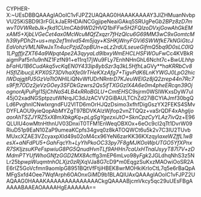 
CYPHER-X:~UEsDBBQAAAgIAOoIC1vFJPZ2UAQAAG0HAAAKAAAAY3JlZHMuanNvbpVU25KiSBD9l3rFGLkJaERHDAiNCGgjipeNeaiGAkq5SRUgPeG*b2BPz8zD7mwvT0VWRebJk+fkd1CUmCAb9WD2HVQ1biFFw5H2FQIzoDVxjGowAhGkEMxAM5+*XjbLVGeCet4ax0McWcuMQfZxqzr7fHzQlcu6G69MM3wC9xGomtcMh39IyPDh2t+us+mp2ef1mIvd54m5jq*y+KSHKjWnyFGVi6SWWfkE7kNGiGtcJEaVohzVMLNR*wJx*Tn4ucPzjdZopBUn+aLz2rdULseueGifmQ5bq9D0sLC0lQ1LPgffjrZXT64a9Wpqt4pe2A3qyyaLd9IbxyWmEHCLHSFWOuF*wCc4KVBkRaigmPaf5n1u9nNZ1FzfN91+e11rq17jWu9FLy7EnhNHnGhL6Ncht7c+B*wULhhpbFaHU1B6CudAkq5vcKqEN0Y433ip8ybSzr3q3kL5HfhL*aGVy**h*aKRRbCv8HSfIZibucjLKPX0S73DVhaXfe0IrTHeKXzAfg7+TigvPdK6LnKYWGJ0LpO2hicIWDajgjtPJ5GzVaTtONHIL*iQNvWfUDrNRntr*D7KJeuWElGz8jQ2zrep44n7Rc7s9Fft7ODz2jeVzGOey3SFDkGzwrs2Qs5ifTXGGzIX4A6e0m4pheERcqn39OjognorAjPuPgI1SjChNaS4LB4xRRoBGLU+CmtEH*SC9sjrm0WSIWKxsDyW7ul45jO2xadNGSptpzutWNrqJC3dJzACVV2GiBAULTChZd27iBCYIAJmf30bgQLd6PvghnICNwIxrgndFU2VlTD6mOrHJQzDsimo3xfhfDigGszYX2FEKS4SMvDYFLAOU9yieQopAbMYZgT97BDVKAIzWjfop2vnZTQQz+vaSrQDF4xA*hgIjoaorAhTSZJYRZ5xX8mXbkgKq+pLgSgYgezxiJtO+SknCpzCyYLAz7ivQ*z+E96QLUIU4owMtnHthnUV03DnxiT0TFM1EnWeqOBXOx+6eOc9cI2qTt1DvrW09RiuD51p9EaN10ZaP9umeaKCpfs34gvq0z8kATOQWCt6u5k2v7C3IU2TUvbMUxcXZAE3VZcyaxpXld49s02oM4cx96YeN6zarKK36KXzqyI*axeWZffL1wBesX+aNFdPU5+GahFqcYh+LyYhPkoOC33py7F8gMJKOoWpUTGO5YfXPnxR7SKIjzsuKPeFspwiuG8PG5QnudHvnTLf9AHHn7caUxHTnaIJsyyT87l7V+zDMdmPTYUfWhoGNfzGGD2MX8Ac*ffg3mEP6mLvo98y*Fgk*2JGLdhqNhS3z5NLr25b*pwpWuqmtnhOLXjz0zR*jXqVJa8G7cD9*m0EqgzSuKxzMAOwiOoSR2AE6rIZ5GoVcfmn9aomlpG8951BQtVfFtjiHBEK8wrMOHkiKrIoCtL7q5e6rBaQpAMFgSxfd4Oee7WqfArph6OAOnxGiMD9b1BLAQIUAxQAAAgIAOoIC1vFJPZ2UAQAAG0HAAAKAAAAAAAAAAAAAACkgQAAAABjcmVkcy5qc29uUEsFBgAAAAABAAEAOAAAAHgEAAAAAA==